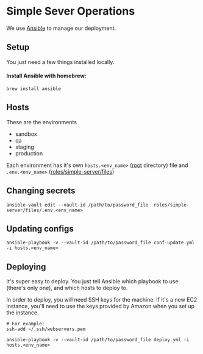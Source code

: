 # Simple Sever Operations

We use [Ansible](http://docs.ansible.com/) to manage our deployment.

## Setup

You just need a few things installed locally.

#### Install Ansible with homebrew:

```
brew install ansible
```

## Hosts

These are the environments

- sandbox
- qa
- staging
- production

Each environment has it's own `hosts.<env_name>` ([root](/) directory) file and `.env.<env_name>` ([roles/simple-server/files](roles/simple-server/files))

## Changing secrets

```
ansible-vault edit --vault-id /path/to/password_file  roles/simple-server/files/.env.<env_name>
```


## Updating configs

```
ansible-playbook -v --vault-id /path/to/password_file conf-update.yml -i hosts.<env_name>
```

## Deploying

It's super easy to deploy. You just tell Ansible which playbook to use (there's only one), and which hosts to deploy to.

In order to deploy, you will need SSH keys for the machine. If it's a new EC2 instance, you'll need to use the keys provided by Amazon when you set up the instance.

```
# For example:
ssh-add ~/.ssh/webservers.pem
```

```
ansible-playbook -v --vault-id /path/to/password_file deploy.yml -i hosts.<env_name>
```

